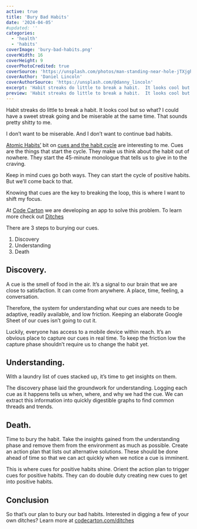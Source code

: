 ```yaml
---
active: true
title: 'Bury Bad Habits'
date: '2024-04-05'
#updated: ''
categories:
  - 'health'
  - 'habits'
coverImage: 'bury-bad-habits.png'
coverWidth: 16
coverHeight: 9
coverPhotoCredited: true
coverSource: 'https://unsplash.com/photos/man-standing-near-hole-jTXjghJhTlE?utm_content=creditCopyText&utm_medium=referral&utm_source=unsplash'
coverAuthor: 'Daniel Lincoln'
coverAuthorSource: 'https://unsplash.com/@danny_lincoln'
excerpt: 'Habit streaks do little to break a habit.  It looks cool but so what?  I could have a sweet streak going and be miserable at the same time.  That sounds pretty shitty to me.'
preview: 'Habit streaks do little to break a habit.  It looks cool but so what?  I could have a sweet streak going and be miserable at the same time.  That sounds pretty shitty to me.'
---
```


Habit streaks do little to break a habit. It looks cool but so what? I could have a sweet streak going and be miserable at the same time. That sounds pretty shitty to me.

I don’t want to be miserable. And I don’t want to continue bad habits.

[Atomic Habits’](https://jamesclear.com/atomic-habits) bit on [cues and the habit cycle](https://jamesclear.com/three-steps-habit-change#:~:text=First%2C%20there%20is%20the%20cue,food%2C%20water%2C%20and%20sex.) are interesting to me. Cues are the things that start the cycle. They make us think about the habit out of nowhere. They start the 45-minute monologue that tells us to give in to the craving.

Keep in mind cues go both ways. They can start the cycle of positive habits. But we’ll come back to that.

Knowing that cues are the key to breaking the loop, this is where I want to shift my focus.

At [Code Carton](https://codecarton.com) we are developing an app to solve this problem. To learn more check out [Ditches](https://codecarton.com/ditches)

There are 3 steps to burying our cues.

1. Discovery
2. Understanding
3. Death

## Discovery.

A cue is the smell of food in the air. It’s a signal to our brain that we are close to satisfaction. It can come from anywhere. A place, time, feeling, a conversation.

Therefore, the system for understanding what our cues are needs to be adaptive, readily available, and low friction. Keeping an elaborate Google Sheet of our cues isn’t going to cut it.

Luckily, everyone has access to a mobile device within reach. It’s an obvious place to capture our cues in real time. To keep the friction low the capture phase shouldn’t require us to change the habit yet.

## Understanding.

With a laundry list of cues stacked up, it’s time to get insights on them.

The discovery phase laid the groundwork for understanding. Logging each cue as it happens tells us when, where, and why we had the cue. We can extract this information into quickly digestible graphs to find common threads and trends.

## Death.

Time to bury the habit. Take the insights gained from the understanding phase and remove them from the environment as much as possible. Create an action plan that lists out alternative solutions. These should be done ahead of time so that we can act quickly when we notice a cue is imminent.

This is where cues for positive habits shine. Orient the action plan to trigger cues for positive habits. They can do double duty creating new cues to get into positive habits.

## Conclusion

So that’s our plan to bury our bad habits. Interested in digging a few of your own ditches? Learn more at [codecarton.com/ditches](https://codecarton.com/ditches)
